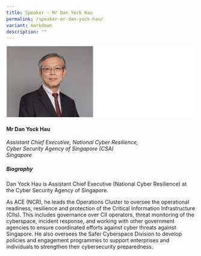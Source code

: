 ```yaml
---
title: Speaker – Mr Dan Yock Hau
permalink: /speaker-mr-dan-yock-hau/
variant: markdown
description: ""
---
```

![](/images/2025%20speakers/Dan_Yock_Hau.png)
#### **Mr Dan Yock Hau**

*Assistant Chief Executive, National Cyber Resilience, <br>Cyber Security Agency of Singapore (CSA)<br>Singapore*

##### **Biography**
Dan Yock Hau is Assistant Chief Executive (National Cyber Resilience) at the Cyber Security Agency of Singapore. 

As ACE (NCR), he leads the Operations Cluster to oversee the operational readiness, resilience and protection of the Critical Information Infrastructure (CIIs). This includes governance over CII operators, threat monitoring of the cyberspace, incident response, and working with other government agencies to ensure coordinated efforts against cyber threats against Singapore. He also oversees the Safer Cyberspace Division to develop policies and engagement programmes to support enterprises and individuals to strengthen their cybersecurity preparedness.